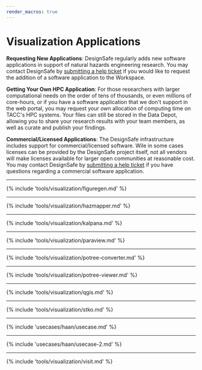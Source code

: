 ```yaml
---
render_macros: true
---
```


# Visualization Applications

**Requesting New Applications**: DesignSafe regularly adds new software applications in support of natural hazards engineering research. You may contact DesignSafe by <a href="/help/new-ticket/">submitting a help ticket</a> if you would like to request the addition of a software application to the Workspace.

**Getting Your Own HPC Application**: For those researchers with larger computational needs on the order of tens of thousands, or even millions of core-hours, or if you have a software application that we don't support in the web portal, you may request your own allocation of computing time on TACC's HPC systems. Your files can still be stored in the Data Depot, allowing you to share your research results with your team members, as well as curate and publish your findings.

**Commercial/Licensed Applications**: The DesignSafe infrastructure includes support for commercial/licensed software. Wile in some cases licenses can be provided by the DesignSafe project itself, not all vendors will make licenses available for larger open communities at reasonable cost. You may contact DesignSafe by <a href="/help/new-ticket/">submitting a help ticket</a> if you have questions regarding a commercial software application.

---

{% include 'tools/visualization/figuregen.md' %}

---

{% include 'tools/visualization/hazmapper.md' %}

---

{% include 'tools/visualization/kalpana.md' %}

---

{% include 'tools/visualization/paraview.md' %}

---

{% include 'tools/visualization/potree-converter.md' %}

---

{% include 'tools/visualization/potree-viewer.md' %}

---

{% include 'tools/visualization/qgis.md' %}

---

{% include 'tools/visualization/stko.md' %}

---

<!-- ## Basic Image Browsing and Mapping -->
<!-- moved from use cases -->

{% include 'usecases/haan/usecase.md' %}

---

<!-- ## Grouping and Tagging Image Files -->
<!-- moved from use cases -->

{% include 'usecases/haan/usecase-2.md' %}

---

{% include 'tools/visualization/visit.md' %}
